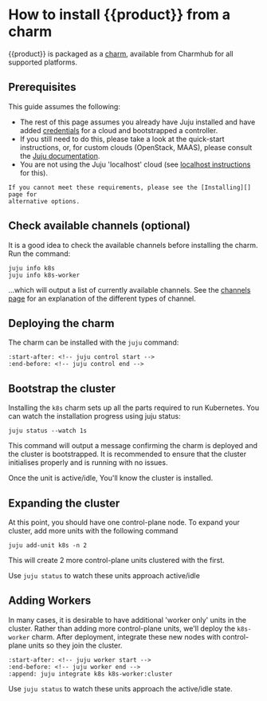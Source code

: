# How to install {{product}} from a charm

{{product}} is packaged as a [charm], available from Charmhub for all
supported platforms.

## Prerequisites

This guide assumes the following:

- The rest of this page assumes you already have Juju installed and have added
  [credentials] for a cloud and bootstrapped a controller.
- If you still need to do this, please take a look at the quick-start
  instructions, or, for custom clouds (OpenStack, MAAS), please consult the
  [Juju documentation][juju].
- You are not using the Juju 'localhost' cloud (see [localhost
  instructions][localhost] for this).

```{note}
If you cannot meet these requirements, please see the [Installing][] page for
alternative options.
```

## Check available channels (optional)

It is a good idea to check the available channels before installing the charm.
Run the command:

```
juju info k8s
juju info k8s-worker
```

...which will output a list of currently available channels. See the [channels
page][channels] for an explanation of the different types of channel.

## Deploying the charm

The charm can be installed with the `juju` command:

```{literalinclude} /_parts/install.md
:start-after: <!-- juju control start -->
:end-before: <!-- juju control end -->
```

## Bootstrap the cluster

Installing the `k8s` charm sets up all the parts required to run Kubernetes.
You can watch the installation progress using juju status:

```
juju status --watch 1s
```

This command will output a message confirming the charm is deployed and the
cluster is bootstrapped. It is recommended to ensure that the cluster
initialises properly and is running with no issues.

Once the unit is active/idle, You'll know the cluster is installed.

## Expanding the cluster

At this point, you should have one control-plane node. To expand your cluster,
add more units with the following command

```
juju add-unit k8s -n 2
```

This will create 2 more control-plane units clustered with the first.

Use `juju status` to watch these units approach active/idle

## Adding Workers

In many cases, it is desirable to have additional 'worker only' units in
the cluster. Rather than adding more control-plane units, we'll deploy
the `k8s-worker` charm. After deployment, integrate these new nodes with
control-plane units so they join the cluster.


```{literalinclude} /_parts/install.md
:start-after: <!-- juju worker start -->
:end-before: <!-- juju worker end -->
:append: juju integrate k8s k8s-worker:cluster
```

Use `juju status` to watch these units approach the active/idle state.

<!-- LINKS -->

[Installing]:    ./index
[channels]:      ../../explanation/channels
[credentials]:   https://documentation.ubuntu.com/juju/latest/reference/credential/
[juju]:          https://juju.is/docs/juju/install-juju
[charm]:         https://juju.is/docs/juju/charmed-operator
[localhost]:     install-lxd

